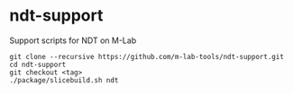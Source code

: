 ndt-support
===========

Support scripts for NDT on M-Lab

    git clone --recursive https://github.com/m-lab-tools/ndt-support.git
    cd ndt-support
    git checkout <tag>
    ./package/slicebuild.sh ndt
